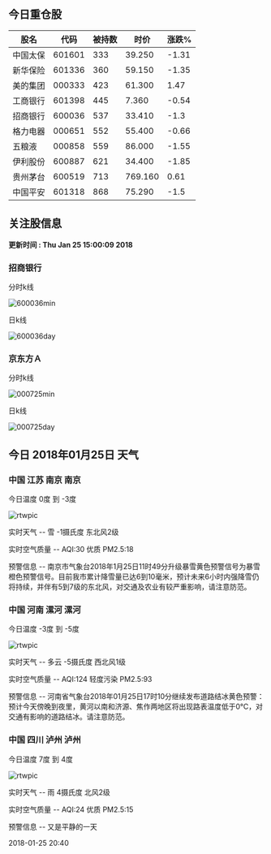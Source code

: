 
## 今日重仓股 

|股名|代码|被持数|时价|涨跌%|
|---|---|---|---|---|
|中国太保|601601|333|39.250|-1.31|
|新华保险|601336|360|59.150|-1.35|
|美的集团|000333|423|61.300|1.47|
|工商银行|601398|445|7.360|-0.54|
|招商银行|600036|537|33.410|-1.3|
|格力电器|000651|552|55.400|-0.66|
|五粮液|000858|559|86.000|-1.55|
|伊利股份|600887|621|34.400|-1.85|
|贵州茅台|600519|713|769.160|0.61|
|中国平安|601318|868|75.290|-1.5|

## 关注股信息
**更新时间 : Thu Jan 25 15:00:09 2018**
### 招商银行 
分时k线

![600036min](http://image.sinajs.cn/newchart/min/n/sh600036.gif)

日k线

![600036day](http://image.sinajs.cn/newchart/daily/n/sh600036.gif)

### 京东方Ａ 
分时k线

![000725min](http://image.sinajs.cn/newchart/min/n/sz000725.gif)

日k线

![000725day](http://image.sinajs.cn/newchart/daily/n/sz000725.gif)
## 今日 2018年01月25日 天气
### 中国 江苏 南京 南京

今日温度 0度 到 -3度

![rtwpic](http://app1.showapi.com/weather/icon/night/302.png)

实时天气 -- 雪 -1摄氏度 东北风2级

实时空气质量 -- AQI:30 优质 PM2.5:18

预警信息 -- 南京市气象台2018年1月25日11时49分升级暴雪黄色预警信号为暴雪橙色预警信号。目前我市累计降雪量已达6到10毫米，预计未来6小时内强降雪仍将持续，并伴有5到7级的东北风，对交通及农业有较严重影响，请注意防范。
    
### 中国 河南 漯河 漯河

今日温度 -3度 到 -5度

![rtwpic](http://app1.showapi.com/weather/icon/night/01.png)

实时天气 -- 多云 -5摄氏度 西北风1级

实时空气质量 -- AQI:124 轻度污染 PM2.5:93

预警信息 -- 河南省气象台2018年01月25日17时10分继续发布道路结冰黄色预警：预计今天傍晚到夜里，黄河以南和济源、焦作两地区将出现路表温度低于0℃，对交通有影响的道路结冰。请注意防范。
    
### 中国 四川 泸州 泸州

今日温度 7度 到 4度

![rtwpic](http://app1.showapi.com/weather/icon/night/301.png)

实时天气 -- 雨 4摄氏度 北风2级

实时空气质量 -- AQI:24 优质 PM2.5:15

预警信息 -- 又是平静的一天
    
2018-01-25 20:40